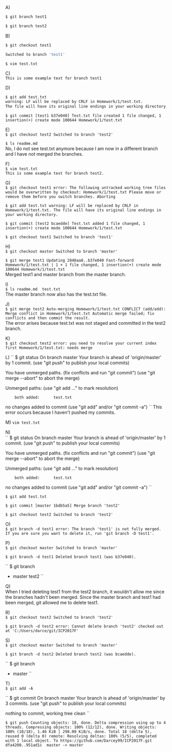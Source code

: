 A)  
```sh  
$ git branch test1  
```  
```sh  
$ git branch test2  
```
    
B)    
```sh  
$ git checkout test1  
```  

```sh  
Switched to branch 'test1'  
``` 

```   
$ vim test.txt  
```  

C)  
`` This is some example text for branch test1 ``  

D)  
```sh
$ git add test.txt  
warning: LF will be replaced by CRLF in Homework/1/test.txt.  
The file will have its original line endings in your working directory.   
```  
  
`` $ git commit
[test1 b37e040] Test.txt file created
 1 file changed, 1 insertion(+)
 create mode 100644 Homework/1/test.txt ``  

E)  
`` $ git checkout test2
Switched to branch 'test2' ``  

``$ ls
readme.md ``  
No, I do not see test.txt anymore because I am now in a different branch and I have not merged the branches.  

F)  
`` $ vim test.txt ``  
`` This is some example text for branch test2. ``  

G)  
`` $ git checkout test1
error: The following untracked working tree files would be overwritten by checkout:
        Homework/1/test.txt
Please move or remove them before you switch branches.
Aborting ``  

`` $ git add test.txt
warning: LF will be replaced by CRLF in Homework/1/test.txt.
The file will have its original line endings in your working directory. ``  

`` $ git commit
[test2 bcaedde] Test.txt added
 1 file changed, 1 insertion(+)
 create mode 100644 Homework/1/test.txt ``  

`` $ git checkout test1
Switched to branch 'test1' ``  

H)  
`` $ git checkout master
Switched to branch 'master' ``  

 `` $ git merge test1
Updating 2848aa8..b37e040
Fast-forward
 Homework/1/test.txt | 1 +
 1 file changed, 1 insertion(+)
 create mode 100644 Homework/1/test.txt ``  
Merged test1 and master branch from the master branch.  

I)  
`` $ ls
readme.md  test.txt ``  
The master branch now also has the test.txt file.  

J)  
`` $ git merge test2
Auto-merging Homework/1/test.txt
CONFLICT (add/add): Merge conflict in Homework/1/test.txt
Automatic merge failed; fix conflicts and then commit the result. ``  
The error arises because test.txt was not staged and committed in the test2 branch.  

K)  
`` $ git checkout test2
error: you need to resolve your current index first
Homework/1/test.txt: needs merge ``  

L) 
`` $ git status
On branch master
Your branch is ahead of 'origin/master' by 1 commit.
  (use "git push" to publish your local commits)

You have unmerged paths.
  (fix conflicts and run "git commit")
  (use "git merge --abort" to abort the merge)

Unmerged paths:
  (use "git add <file>..." to mark resolution)

        both added:      test.txt

no changes added to commit (use "git add" and/or "git commit -a") ``
This error occurs because I haven't pushed my commits.  

M) 
`` vim test.txt ``  

N)  
`` $ git status
On branch master
Your branch is ahead of 'origin/master' by 1 commit.
  (use "git push" to publish your local commits)

You have unmerged paths.
  (fix conflicts and run "git commit")
  (use "git merge --abort" to abort the merge)

Unmerged paths:
  (use "git add <file>..." to mark resolution)

        both added:      test.txt

no changes added to commit (use "git add" and/or "git commit -a") ``  

`` $ git add test.txt ``  
  
`` $ git commit
[master 1bdb5a5] Merge branch 'test2' ``  

`` $ git checkout test2
Switched to branch 'test2' ``  

O)  
`` $ git branch -d test1
error: The branch 'test1' is not fully merged.
If you are sure you want to delete it, run 'git branch -D test1'. ``  

P)  
`` $ git checkout master
Switched to branch 'master' ``  

`` $ git branch -d test1
Deleted branch test1 (was b37e040). ``  

`` $ git branch
* master
  test2 ``  

Q)  
When I tried deleting test1 from the test2 branch, it wouldn't allow me since the branches hadn't been merged. Since the master branch and test1 had been merged, git allowed me to delete test1.  

R)  
`` $ git checkout test2
Switched to branch 'test2' ``  
  
`` $ git branch -d test2
error: Cannot delete branch 'test2' checked out at 'C:/Users/darce/git/ICP2017F' ``  

S)  
`` $ git checkout master
Switched to branch 'master' ``  

`` $ git branch -d test2
Deleted branch test2 (was bcaedde). ``  

`` $ git branch
* master ``  

T)  
`` $ git add -A ``  

`` $ git commit
On branch master
Your branch is ahead of 'origin/master' by 3 commits.
  (use "git push" to publish your local commits)

nothing to commit, working tree clean ``  
 
`` $ git push
Counting objects: 18, done.
Delta compression using up to 4 threads.
Compressing objects: 100% (12/12), done.
Writing objects: 100% (18/18), 1.46 KiB | 298.00 KiB/s, done.
Total 18 (delta 5), reused 0 (delta 0)
remote: Resolving deltas: 100% (5/5), completed with 1 local object.
To https://github.com/Darcey99/ICP2017F.git
   dfa4200..951ad1c  master -> master ``     

  



 




  

    


   


  
 


 


  




 



  



 
   






